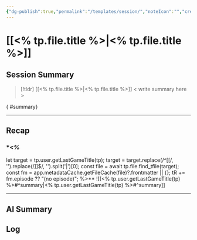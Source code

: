 ```yaml
---
{"dg-publish":true,"permalink":"/templates/session/","noteIcon":"","created":"2025-10-26T08:08:36.503-07:00","updated":"2025-10-27T13:23:46.322-07:00"}
---
```


# [[<% tp.file.title %>\|<% tp.file.title %>]]

## Session Summary
> [!tldr] [[<% tp.file.title %>\|<% tp.file.title %>]]
> < write summary here >
>
{ #summary}


---


## Recap
### **<%*
  let target = tp.user.getLastGameTitle(tp);
  target = target.replace(/^\[\[/, '').replace(/\]\]$/, '').split('\|')[0];
  const file = await tp.file.find_tfile(target);
  const fm = app.metadataCache.getFileCache(file)?.frontmatter || {};
  tR += fm.episode ?? "(no episode)";
%>**
![[<% tp.user.getLastGameTitle(tp) %>#^summary\|<% tp.user.getLastGameTitle(tp) %>#^summary]]





---

## AI Summary


## Log
